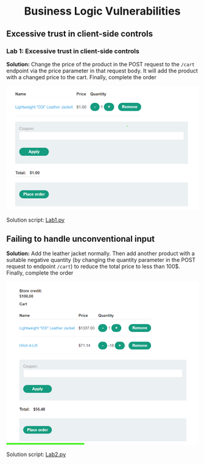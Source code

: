 <div align='center'>

# **Business Logic Vulnerabilities**

</div>

## **Excessive trust in client-side controls**

### **Lab 1: Excessive trust in client-side controls**

**Solution:** Change the price of the product in the POST request to the `/cart` endpoint via the price parameter in that request body. It will add the product with a changed price to the cart. Finally, complete the order

![Sol](./img/lab1.png)

Solution script: [Lab1.py](./Lab1.py)

## **Failing to handle unconventional input**

**Solution:** Add the leather jacket normally. Then add another product with a suitable negative quantity (by changing the quantity parameter in the POST request to endpoint `/cart`) to reduce the total price to less than 100$. Finally, complete the order

![Sol](./img/lab2.png)

Solution script: [Lab2.py](./Lab2.py)